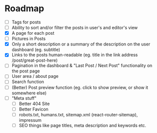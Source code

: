 # Roadmap

- [ ] Tags for posts
- [ ] Ability to sort and/or filter the posts in user's and editor's view
- [x] A page for each post
- [ ] Pictures in Posts
- [x] Only a short description or a summary of the description on the user dashboard (eg. subtitle)
- [x] Links to the posts human-readable (eg. title in the link address /post/great-post-here)
- [ ] Pagination in the dashboard & "Last Post / Next Post" functionality on the post page
- [ ] User area / about page
- [ ] Search function
- [ ] (Better) Post preview function (eg. click to show preview, or show it somewhere else)
- [ ] "Meta stuff"
  - [ ] Better 404 Site
  - [ ] Better Favicon
  - [ ] robots.txt, humans.txt, sitemap.xml (react-router-sitemap), impressum
  - [ ] SEO things like page titles, meta description and keywords etc.